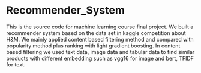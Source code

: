 # Recommender_System
This is the source code for machine learning course final project. We built a recommender system based on the data set in kaggle competition about H&M. We mainly applied content based filtering method and compared with popularity method plus ranking with light gradient boosting. In content based filtering we used text data, image data and tabular data to find similar products with different embedding such as vgg16 for image and bert, TFIDF for text.
